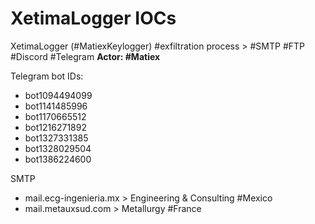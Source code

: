 # XetimaLogger IOCs
XetimaLogger (#MatiexKeylogger) #exfiltration process > #SMTP #FTP #Discord #Telegram
**Actor: #Matiex**

Telegram bot IDs:
* bot1094494099
* bot1141485996
* bot1170665512
* bot1216271892
* bot1327331385
* bot1328029504
* bot1386224600

SMTP
* mail.ecg-ingenieria.mx > Engineering & Consulting #Mexico
* mail.metauxsud.com > Metallurgy #France
